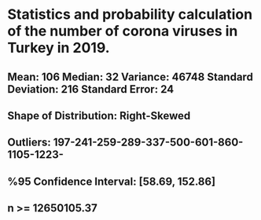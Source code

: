 # Statistics and probability calculation of the number of corona viruses in Turkey in 2019.

Mean:  106
Median:  32
Variance:  46748
Standard Deviation:  216
Standard Error:  24
----------------------------------------------

Shape of Distribution:
Right-Skewed
----------------------------------------------

Outliers:
197-241-259-289-337-500-601-860-1105-1223-
----------------------------------------------

%95 Confidence Interval:  [58.69, 152.86]
----------------------------------------------

n >= 12650105.37
----------------------------------------------
